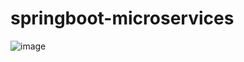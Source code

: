 # springboot-microservices

![image](https://user-images.githubusercontent.com/26542944/157298363-b00e5f03-0e44-4336-a428-d22a002b265b.png)
